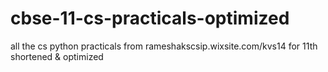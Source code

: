 # cbse-11-cs-practicals-optimized

all the cs python practicals from rameshakscsip.wixsite.com/kvs14 for 11th shortened & optimized
